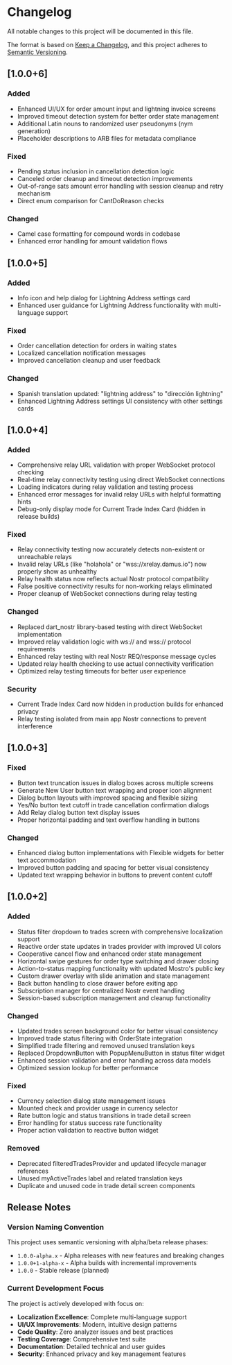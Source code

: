# Changelog

All notable changes to this project will be documented in this file.

The format is based on [Keep a Changelog](https://keepachangelog.com/en/1.0.0/),
and this project adheres to [Semantic Versioning](https://semver.org/spec/v2.0.0.html).

## [1.0.0+6]

### Added
- Enhanced UI/UX for order amount input and lightning invoice screens
- Improved timeout detection system for better order state management
- Additional Latin nouns to randomized user pseudonyms (nym generation)
- Placeholder descriptions to ARB files for metadata compliance

### Fixed
- Pending status inclusion in cancellation detection logic
- Canceled order cleanup and timeout detection improvements
- Out-of-range sats amount error handling with session cleanup and retry mechanism
- Direct enum comparison for CantDoReason checks

### Changed
- Camel case formatting for compound words in codebase
- Enhanced error handling for amount validation flows

## [1.0.0+5]

### Added
- Info icon and help dialog for Lightning Address settings card
- Enhanced user guidance for Lightning Address functionality with multi-language support

### Fixed
- Order cancellation detection for orders in waiting states
- Localized cancellation notification messages
- Improved cancellation cleanup and user feedback

### Changed
- Spanish translation updated: "lightning address" to "dirección lightning"
- Enhanced Lightning Address settings UI consistency with other settings cards

## [1.0.0+4]

### Added
- Comprehensive relay URL validation with proper WebSocket protocol checking
- Real-time relay connectivity testing using direct WebSocket connections
- Loading indicators during relay validation and testing process
- Enhanced error messages for invalid relay URLs with helpful formatting hints
- Debug-only display mode for Current Trade Index Card (hidden in release builds)

### Fixed
- Relay connectivity testing now accurately detects non-existent or unreachable relays
- Invalid relay URLs (like "holahola" or "wss://xrelay.damus.io") now properly show as unhealthy
- Relay health status now reflects actual Nostr protocol compatibility
- False positive connectivity results for non-working relays eliminated
- Proper cleanup of WebSocket connections during relay testing

### Changed
- Replaced dart_nostr library-based testing with direct WebSocket implementation
- Improved relay validation logic with ws:// and wss:// protocol requirements
- Enhanced relay testing with real Nostr REQ/response message cycles
- Updated relay health checking to use actual connectivity verification
- Optimized relay testing timeouts for better user experience

### Security
- Current Trade Index Card now hidden in production builds for enhanced privacy
- Relay testing isolated from main app Nostr connections to prevent interference

## [1.0.0+3]

### Fixed
- Button text truncation issues in dialog boxes across multiple screens
- Generate New User button text wrapping and proper icon alignment
- Dialog button layouts with improved spacing and flexible sizing
- Yes/No button text cutoff in trade cancellation confirmation dialogs
- Add Relay dialog button text display issues
- Proper horizontal padding and text overflow handling in buttons

### Changed
- Enhanced dialog button implementations with Flexible widgets for better text accommodation
- Improved button padding and spacing for better visual consistency
- Updated text wrapping behavior in buttons to prevent content cutoff

## [1.0.0+2]

### Added
- Status filter dropdown to trades screen with comprehensive localization support
- Reactive order state updates in trades provider with improved UI colors
- Cooperative cancel flow and enhanced order state management
- Horizontal swipe gestures for order type switching and drawer closing
- Action-to-status mapping functionality with updated Mostro's public key
- Custom drawer overlay with slide animation and state management
- Back button handling to close drawer before exiting app
- Subscription manager for centralized Nostr event handling
- Session-based subscription management and cleanup functionality

### Changed
- Updated trades screen background color for better visual consistency
- Improved trade status filtering with OrderState integration
- Simplified trade filtering and removed unused translation keys
- Replaced DropdownButton with PopupMenuButton in status filter widget
- Enhanced session validation and error handling across data models
- Optimized session lookup for better performance

### Fixed
- Currency selection dialog state management issues
- Mounted check and provider usage in currency selector
- Rate button logic and status transitions in trade detail screen
- Error handling for status success rate functionality
- Proper action validation to reactive button widget

### Removed
- Deprecated filteredTradesProvider and updated lifecycle manager references
- Unused myActiveTrades label and related translation keys
- Duplicate and unused code in trade detail screen components

## Release Notes

### Version Naming Convention
This project uses semantic versioning with alpha/beta release phases:
- `1.0.0-alpha.x` - Alpha releases with new features and breaking changes
- `1.0.0+1-alpha-x` - Alpha builds with incremental improvements
- `1.0.0` - Stable release (planned)

### Current Development Focus
The project is actively developed with focus on:
- **Localization Excellence**: Complete multi-language support
- **UI/UX Improvements**: Modern, intuitive design patterns  
- **Code Quality**: Zero analyzer issues and best practices
- **Testing Coverage**: Comprehensive test suite
- **Documentation**: Detailed technical and user guides
- **Security**: Enhanced privacy and key management features
